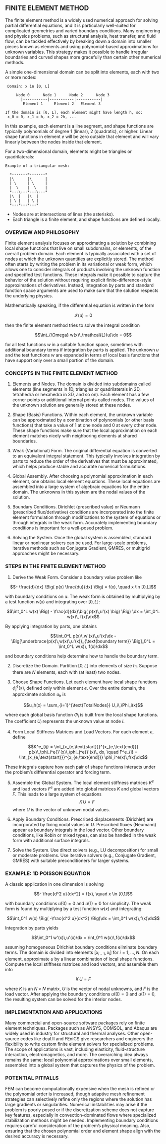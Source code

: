 ## FINITE ELEMENT METHOD

The finite element method is a widely used numerical approach for solving partial differential equations, and it is particularly well-suited for complicated geometries and varied boundary conditions. Many engineering and physics problems, such as structural analysis, heat transfer, and fluid flow, can be tackled effectively by breaking down a domain into smaller pieces known as elements and using polynomial-based approximations for unknown variables. This strategy makes it possible to handle irregular boundaries and curved shapes more gracefully than certain other numerical methods.

A simple one-dimensional domain can be split into elements, each with two or more nodes:

```
 Domain: x in [0, L]

     Node 0      Node 1      Node 2      Node 3
       |-----------|-----------|-----------|
        Element 1     Element 2   Element 3

If the domain is [0, L], each element might have length h, so:
 x_0 = 0, x_1 = h, x_2 = 2h, ...
```

In this example, each element is a line segment, and shape functions are typically polynomials of degree 1 (linear), 2 (quadratic), or higher. Linear shape functions in element $e$ will be zero outside that element and will vary linearly between the nodes inside that element.

For a two-dimensional domain, elements might be triangles or quadrilaterals:

```
Example of a triangular mesh:

  *-------*-------* 
  |\      |\      |
  | \     | \     |
  |  \    |  \    |
  *---\---*---\---*
  |\  |   |\  |   
  | \ |   | \ |   
  *---*---*---*  
```

- Nodes are at intersections of lines (the asterisks).
- Each triangle is a finite element, and shape functions are defined locally.
 
### OVERVIEW AND PHILOSOPHY

Finite element analysis focuses on approximating a solution by combining local shape functions that live on small subdomains, or elements, of the overall problem domain. Each element is typically associated with a set of nodes at which the unknown quantities are explicitly stored. The method often starts by writing the problem in its variational or weak form, which allows one to consider integrals of products involving the unknown function and specified test functions. These integrals make it possible to capture the behavior of the solution without requiring explicit finite-difference-style approximations of derivatives. Instead, integration by parts and standard function space arguments are used to make sure that the solution respects the underlying physics.

Mathematically speaking, if the differential equation is written in the form

$$\mathcal{L}(u) = 0$$

then the finite element method tries to solve the integral condition

$$\int_{\Omega} w(x)\,\mathcal{L}(u)\dx = 0$$

for all test functions $w$ in a suitable function space, sometimes with additional boundary terms if integration by parts is applied. The unknown $u$ and the test functions $w$ are expanded in terms of local basis functions that have support only over a small portion of the domain.

### CONCEPTS IN THE FINITE ELEMENT METHOD

1) Elements and Nodes. The domain is divided into subdomains called elements (line segments in 1D, triangles or quadrilaterals in 2D, tetrahedra or hexahedra in 3D, and so on). Each element has a few corner points or additional internal points called nodes. The values of the unknown solution are generally stored at these nodes.

2) Shape (Basis) Functions. Within each element, the unknown variable can be approximated by a combination of polynomials (or other basis functions) that take a value of 1 at one node and 0 at every other node. These shape functions make sure that the local approximation on each element matches nicely with neighboring elements at shared boundaries.

3) Weak (Variational) Form. The original differential equation is converted to an equivalent integral statement. This typically involves integration by parts to reduce the order of the derivatives that must be approximated, which helps produce stable and accurate numerical formulations.

4) Global Assembly. After choosing a polynomial approximation in each element, one obtains local element equations. These local equations are assembled into a large system of algebraic equations for the entire domain. The unknowns in this system are the nodal values of the solution.

5) Boundary Conditions. Dirichlet (prescribed value) or Neumann (prescribed flux/derivative) conditions are incorporated into the finite element formulation through modifications to the system of equations or through integrals in the weak form. Accurately implementing boundary conditions is important for a well-posed problem.

6) Solving the System. Once the global system is assembled, standard linear or nonlinear solvers can be used. For large-scale problems, iterative methods such as Conjugate Gradient, GMRES, or multigrid approaches might be necessary.

### STEPS IN THE FINITE ELEMENT METHOD

1) Derive the Weak Form. Consider a boundary value problem like

$$- \frac{d}{dx} \Big( p(x) \frac{du}{dx} \Big) = f(x), \quad x \in [0,L]$$

with boundary conditions on $u$. The weak form is obtained by multiplying by a test function $w(x)$ and integrating over $[0,L]$:

$$\int_0^L w(x) \Big( - \frac{d}{dx}\big( p(x)\,u'(x) \big) \Big) \dx = \int_0^L w(x)\, f(x)\dx$$

By applying integration by parts, one obtains

$$\int_0^L p(x)\,w'(x)\,u'(x)\dx - \Big[\underbrace{p(x)\,w(x)\,u'(x)}_{\text{boundary term}} \Big]_0^L = \int_0^L w(x)\, f(x)\dx$$

and boundary conditions help determine how to handle the boundary term.

2) Discretize the Domain. Partition $[0,L]$ into elements of size $h_i$. Suppose there are $N$ elements, each with (at least) two nodes.

3) Choose Shape Functions. Let each element have local shape functions $\phi_j^e(x)$, defined only within element $e$. Over the entire domain, the approximate solution $u_h$ is

$$u_h(x) = \sum_{i=1}^{\text{TotalNodes}} U_i\,\Phi_i(x)$$

where each global basis function $\Phi_i$ is built from the local shape functions. The coefficient $U_i$ represents the unknown value at node $i$.

4) Form Local Stiffness Matrices and Load Vectors. For each element $e$, define

$$K^e_{ij} = \int_{x_{e,\text{start}}}^{x_{e,\text{end}}} p(x)\,\phi_i^e{}'(x)\,\phi_j^e{}'(x)\, dx, 
\quad 
F^e_{i} = \int_{x_{e,\text{start}}}^{x_{e,\text{end}}} \phi_i^e(x)\,f(x)\dx$$

These integrals capture how each pair of shape functions interacts under the problem’s differential operator and forcing term.

5) Assemble the Global System. The local element stiffness matrices $K^e$ and load vectors $F^e$ are added into global matrices $K$ and global vectors $F$. This leads to a large system of equations
$$K\,U = F$$
where $U$ is the vector of unknown nodal values.

6) Apply Boundary Conditions. Prescribed displacements (Dirichlet) are incorporated by fixing nodal values in $U$. Prescribed fluxes (Neumann) appear as boundary integrals in the load vector. Other boundary conditions, like Robin or mixed types, can also be handled in the weak form with additional surface integrals.

7) Solve the System. Use direct solvers (e.g., LU decomposition) for small or moderate problems. Use iterative solvers (e.g., Conjugate Gradient, GMRES) with suitable preconditioners for larger systems.





### EXAMPLE: 1D POISSON EQUATION

A classic application in one dimension is solving

$$- \frac{d^2 u}{dx^2} = f(x), \quad x \in [0,1]$$

with boundary conditions $u(0) = 0$ and $u(1) = 0$ for simplicity. The weak form is found by multiplying by a test function $w(x)$ and integrating:

$$\int_0^1 w(x) \Big( -\frac{d^2 u}{dx^2} \Big)\dx = \int_0^1 w(x)\,f(x)\dx$$

Integration by parts yields

$$\int_0^1 w'(x)\,u'(x)\dx = \int_0^1 w(x)\,f(x)\dx$$

assuming homogeneous Dirichlet boundary conditions eliminate boundary terms. The domain is divided into elements $[x_{i-1}, x_i]$ for $i=1,\dots,N$. On each element, approximate $u$ by a linear combination of local shape functions. Compute the local stiffness matrices and load vectors, and assemble them into

$$K\,U = F$$

where $K$ is an $N\times N$ matrix, $U$ is the vector of nodal unknowns, and $F$ is the load vector. After applying the boundary conditions $u(0)=0$ and $u(1)=0$, the resulting system can be solved for the interior nodes.

### IMPLEMENTATION AND APPLICATIONS

Many commercial and open-source software packages rely on finite element techniques. Packages such as ANSYS, COMSOL, and Abaqus are widely used in industry for structural and thermal analyses. Other open-source codes like deal.II and FEniCS give researchers and engineers the flexibility to write custom finite element solvers for specialized problems. The scope of applications is vast, including elasticity, fluid-structure interaction, electromagnetics, and more. The overarching idea always remains the same: local polynomial approximations over small elements, assembled into a global system that captures the physics of the problem.

### POTENTIAL PITFALLS

FEM can become computationally expensive when the mesh is refined or the polynomial order is increased, though adaptive mesh refinement strategies can selectively refine only the regions where the solution has large gradients or singularities. Numerical instabilities may arise if the problem is poorly posed or if the discretization scheme does not capture key features, especially in convection-dominated flows where specialized stabilization methods might be needed. Implementing boundary conditions requires careful consideration of the problem’s physical meaning. Also, ensuring that the chosen polynomial order and element shape align with the desired accuracy is necessary.
